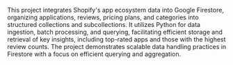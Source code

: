 This project integrates Shopify's app ecosystem data into Google Firestore, organizing applications, reviews, pricing plans, and categories into structured collections and subcollections. It utilizes Python for data ingestion, batch processing, and querying, facilitating efficient storage and retrieval of key insights, including top-rated apps and those with the highest review counts. The project demonstrates scalable data handling practices in Firestore with a focus on efficient querying and aggregation.
